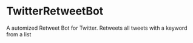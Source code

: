 # TwitterRetweetBot
A automized Retweet Bot for Twitter. Retweets all tweets with a keyword from a list
